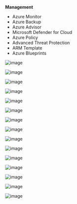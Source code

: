 **Management**  
- Azure Monitor  
- Azure Backup  
- Azure Advisor  
- Microsoft Defender for Cloud  
- Azure Policy  
- Advanced Threat Protection  
- ARM Template  
- Azure Blueprints

![image](https://github.com/user-attachments/assets/c0e8ef33-c370-4a1e-bdb2-7b1d4ba5ade0)

![image](https://github.com/user-attachments/assets/1ea4785e-f116-4454-bd06-bb3489ae0c7c)

![image](https://github.com/user-attachments/assets/8eae9acc-1a75-4553-967f-c156ba07a9ea)

![image](https://github.com/user-attachments/assets/f821975d-5199-4dff-b61a-5f712a770649)

![image](https://github.com/user-attachments/assets/24a329eb-fe77-44fd-a1a0-13714d7dbcfa)

![image](https://github.com/user-attachments/assets/1023e68b-eb9f-42d9-8bb4-a11957ba79d3)

![image](https://github.com/user-attachments/assets/3e48e5bd-7da4-4e6f-9568-51ca3cba4233)

![image](https://github.com/user-attachments/assets/9176afbb-ec8f-42ae-bcf2-48c15be88331)

![image](https://github.com/user-attachments/assets/70c5b1a6-9b36-47b7-91b2-4311599a6c94)

![image](https://github.com/user-attachments/assets/d2e57862-8225-4822-954f-395aef8d0f69)

![image](https://github.com/user-attachments/assets/6870def2-a287-4bb1-a6de-9af0506bb26c)

![image](https://github.com/user-attachments/assets/2d050832-d221-42b1-9917-817afb644c3c)

![image](https://github.com/user-attachments/assets/b5f8db43-0946-4b61-85e7-be7876d81582)

![image](https://github.com/user-attachments/assets/92c76ad4-29aa-4086-bc8f-384b31ad1dab)


  ![image](https://github.com/user-attachments/assets/3951ccde-cb46-4574-b492-ba79156dae2f)
